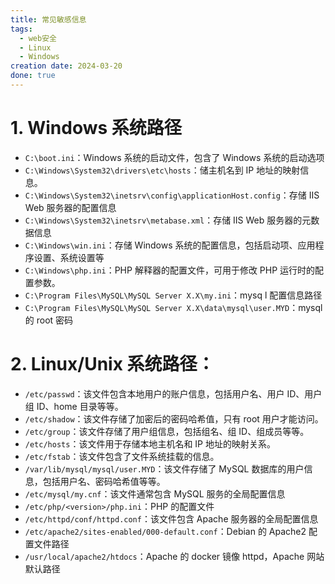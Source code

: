 ```yaml
---
title: 常见敏感信息
tags:
  - web安全
  - Linux
  - Windows
creation date: 2024-03-20
done: true
---
```

# 1. Windows 系统路径
- `C:\boot.ini`：Windows 系统的启动文件，包含了 Windows 系统的启动选项  
- `C:\Windows\System32\drivers\etc\hosts`：储主机名到 IP 地址的映射信息。  
- `C:\Windows\System32\inetsrv\config\applicationHost.config`：存储 IIS Web 服务器的配置信息  
- `C:\Windows\System32\inetsrv\metabase.xml`：存储 IIS Web 服务器的元数据信息  
- `C:\Windows\win.ini`：存储 Windows 系统的配置信息，包括启动项、应用程序设置、系统设置等  
- `C:\Windows\php.ini`：PHP 解释器的配置文件，可用于修改 PHP 运行时的配置参数。  
- `C:\Program Files\MySQL\MySQL Server X.X\my.ini`：mysq l 配置信息路径  
- `C:\Program Files\MySQL\MySQL Server X.X\data\mysql\user.MYD`：mysql 的 root 密码  

# 2. Linux/Unix 系统路径：  
- `/etc/passwd`：该文件包含本地用户的账户信息，包括用户名、用户 ID、用户组 ID、home 目录等等。  
- `/etc/shadow`：该文件存储了加密后的密码哈希值，只有 root 用户才能访问。  
- `/etc/group`：该文件存储了用户组信息，包括组名、组 ID、组成员等等。  
- `/etc/hosts`：该文件用于存储本地主机名和 IP 地址的映射关系。  
- `/etc/fstab`：该文件包含了文件系统挂载的信息。  
- `/var/lib/mysql/mysql/user.MYD`：该文件存储了 MySQL 数据库的用户信息，包括用户名、密码哈希值等等。  
- `/etc/mysql/my.cnf`：该文件通常包含 MySQL 服务的全局配置信息  
- `/etc/php/<version>/php.ini`：PHP 的配置文件  
- `/etc/httpd/conf/httpd.conf`：该文件包含 Apache 服务器的全局配置信息  
- `/etc/apache2/sites-enabled/000-default.conf`：Debian 的 Apache2 配置文件路径  
- `/usr/local/apache2/htdocs`：Apache 的 docker 镜像 httpd，Apache 网站默认路径  
